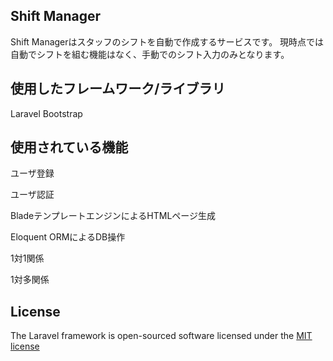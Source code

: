## Shift Manager
Shift Managerはスタッフのシフトを自動で作成するサービスです。
現時点では自動でシフトを組む機能はなく、手動でのシフト入力のみとなります。

## 使用したフレームワーク/ライブラリ
Laravel
Bootstrap

## 使用されている機能
ユーザ登録

ユーザ認証

BladeテンプレートエンジンによるHTMLページ生成

Eloquent ORMによるDB操作

1対1関係

1対多関係


## License

The Laravel framework is open-sourced software licensed under the [MIT license](http://opensource.org/licenses/MIT)
